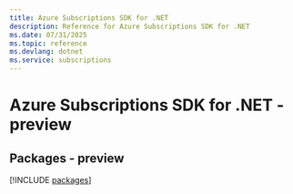 ```yaml
---
title: Azure Subscriptions SDK for .NET
description: Reference for Azure Subscriptions SDK for .NET
ms.date: 07/31/2025
ms.topic: reference
ms.devlang: dotnet
ms.service: subscriptions
---
```

# Azure Subscriptions SDK for .NET - preview
## Packages - preview
[!INCLUDE [packages](subscriptions-index.md)]